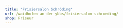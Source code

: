 ```yaml
---
title: "Frisiersalon Schröding"
url: /waidhofen-an-der-ybbs/frisiersalon-schroeding/
shop: Friseur
---
```

